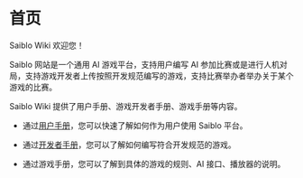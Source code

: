 # 首页

Saiblo Wiki 欢迎您！

Saiblo 网站是一个通用 AI 游戏平台，支持用户编写 AI 参加比赛或是进行人机对局，支持游戏开发者上传按照开发规范编写的游戏，支持比赛举办者举办关于某个游戏的比赛。

Saiblo Wiki 提供了用户手册、游戏开发者手册、游戏手册等内容。

- 通过[用户手册](user.md)，您可以快速了解如何作为用户使用 Saiblo 平台。

- 通过[开发者手册](developer/developer.md)，您可以了解如何编写符合开发规范的游戏。

- 通过游戏手册，您可以了解到具体的游戏的规则、AI 接口、播放器的说明。



